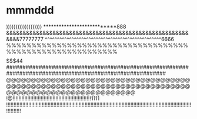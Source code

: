 # mmmddd
)))))))))))))))))))
***************************888
&&&&&&&&&&&&&&&&&&&&&&&&&&&&&&&&&&&&&&&&&&&&&&&&&&&&&&&&&&&77777777
^^^^^^^^^^^^^^^^^^^^^^^^^^^^^^^^^^^^^^^^^^^^^^^^6666
%%%%%%%%%%%%%%%%%%%%%%%%%%%%%%%%%%%%%%%%%%%%%%%%%%%%%%%%%%
$$$$$$$$$$$$$$$$$$$$$$$$$$$$$$$$$$$$$$$$$$$$$$$$$$$$$$$$$$$$$$$$$$$$$$$$$$$$$$$$$$$$$$$$$$$$$$$$$$$$$$$$$$$$$$$$$$$$$$$$$$$$$$$$$$$$$$$$$$$$$$$$$$
$$$$$$$$$$$$$$$$$$$$$$$$$$$$$$$$$$$$$$$$$$$$$$$$$$$$$$$$$$$$$$$$$$$$$$$$$$$$$$$$$44
#########################################################################################################
@@@@@@@@@@@@@@@@@@@@@@@@@@@@@@@@@@@@@@@@@@@@@@@@@@@@@@@@@@@@@@@@@@@@@@@@@@@@@@@@@@@@@@@@@@@@@@@@@@@@
!@!!!!!!!!!!!!!!!!!!!!!!!!!!!!!!!!!!!!!!!!!!!!!!!!!!!!!1111
!!!!!!!!!!!!!!!!!!!!!!!!!!!!!!!!!!!!!!!!!!!!!!!!!!!!!!!!!!!!!!!!!!!!!!!!!!!!!!!!!!!!!!!!!!!!!!!!!!!!!!!!!!!!!!!!!!!!!!!!!!!!!!!!!!!!!!!
